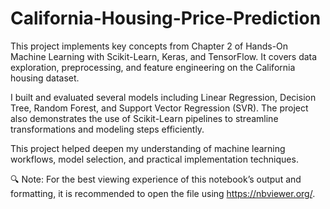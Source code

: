 # California-Housing-Price-Prediction

This project implements key concepts from Chapter 2 of Hands-On Machine Learning with Scikit-Learn, Keras, and TensorFlow. It covers data exploration, preprocessing, and feature engineering on the California housing dataset.

I built and evaluated several models including Linear Regression, Decision Tree, Random Forest, and Support Vector Regression (SVR). The project also demonstrates the use of Scikit-Learn pipelines to streamline transformations and modeling steps efficiently.


This project helped deepen my understanding of machine learning workflows, model selection, and practical implementation techniques.


🔍 Note: For the best viewing experience of this notebook’s output and formatting, it is recommended to open the file using https://nbviewer.org/.

